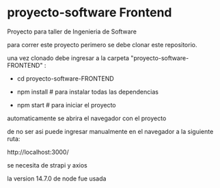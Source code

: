 # proyecto-software Frontend
Proyecto para taller de Ingenieria de Software

para correr este proyecto perimero se debe clonar este repositorio.

una vez clonado debe ingresar a la carpeta "proyecto-software-FRONTEND" :

- cd  proyecto-software-FRONTEND

- npm install # para instalar todas las dependencias

- npm start # para iniciar el proyecto

automaticamente se abrira el navegador con el proyecto

de no ser asi puede ingresar manualmente en el navegador a la siguiente ruta:

http://localhost:3000/



se necesita de strapi y axios

la version 14.7.0 de node fue usada
